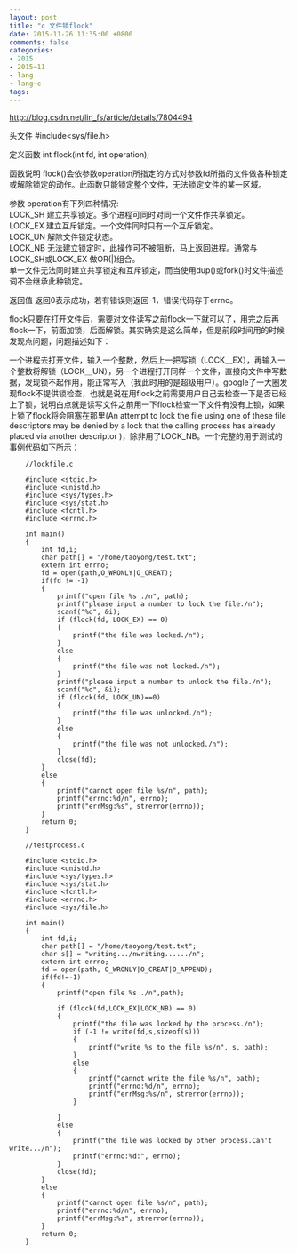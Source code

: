 ```yaml
---
layout: post
title: "c 文件锁flock"
date: 2015-11-26 11:35:00 +0800
comments: false
categories:
- 2015
- 2015~11
- lang
- lang~c
tags:
---
```

http://blog.csdn.net/lin_fs/article/details/7804494

头文件  #include<sys/file.h>

定义函数  int flock(int fd, int operation);

函数说明  flock()会依参数operation所指定的方式对参数fd所指的文件做各种锁定或解除锁定的动作。此函数只能锁定整个文件，无法锁定文件的某一区域。

参数  operation有下列四种情况:  
  LOCK_SH 建立共享锁定。多个进程可同时对同一个文件作共享锁定。  
  LOCK_EX 建立互斥锁定。一个文件同时只有一个互斥锁定。  
  LOCK_UN 解除文件锁定状态。  
  LOCK_NB 无法建立锁定时，此操作可不被阻断，马上返回进程。通常与LOCK_SH或LOCK_EX 做OR(|)组合。  
  单一文件无法同时建立共享锁定和互斥锁定，而当使用dup()或fork()时文件描述词不会继承此种锁定。  

返回值  返回0表示成功，若有错误则返回-1，错误代码存于errno。


flock只要在打开文件后，需要对文件读写之前flock一下就可以了，用完之后再flock一下，前面加锁，后面解锁。其实确实是这么简单，但是前段时间用的时候发现点问题，问题描述如下：

  一个进程去打开文件，输入一个整数，然后上一把写锁（LOCK＿EX），再输入一个整数将解锁（LOCK＿UN），另一个进程打开同样一个文件，直接向文件中写数据，发现锁不起作用，能正常写入（我此时用的是超级用户）。google了一大圈发现flock不提供锁检查，也就是说在用flock之前需要用户自己去检查一下是否已经上了锁，说明白点就是读写文件之前用一下flock检查一下文件有没有上锁，如果上锁了flock将会阻塞在那里(An attempt to lock the file using one of these file descriptors may be denied by a lock that the calling process has already placed via another descriptor )，除非用了LOCK_NB。一个完整的用于测试的事例代码如下所示：

```
	//lockfile.c

	#include <stdio.h>
	#include <unistd.h>
	#include <sys/types.h>
	#include <sys/stat.h>
	#include <fcntl.h>
	#include <errno.h>

	int main()
	{
		int fd,i;
		char path[] = "/home/taoyong/test.txt";
		extern int errno;
		fd = open(path,O_WRONLY|O_CREAT);
		if(fd != -1)
		{
			printf("open file %s ./n", path);
			printf("please input a number to lock the file./n");
			scanf("%d", &i);
			if (flock(fd, LOCK_EX) == 0)
			{
				printf("the file was locked./n");
			}
			else
			{
				printf("the file was not locked./n");
			}
			printf("please input a number to unlock the file./n");
			scanf("%d", &i);
			if (flock(fd, LOCK_UN)==0)
			{
				printf("the file was unlocked./n");
			}
			else
			{
				printf("the file was not unlocked./n");
			}
			close(fd);
		}
		else
		{
			printf("cannot open file %s/n", path);
			printf("errno:%d/n", errno);
			printf("errMsg:%s", strerror(errno));
		}
		return 0;
	}
```

```
	//testprocess.c

	#include <stdio.h>
	#include <unistd.h>
	#include <sys/types.h>
	#include <sys/stat.h>
	#include <fcntl.h>
	#include <errno.h>
	#include <sys/file.h>

	int main()
	{
		int fd,i;
		char path[] = "/home/taoyong/test.txt";
		char s[] = "writing.../nwriting....../n";
		extern int errno;
		fd = open(path, O_WRONLY|O_CREAT|O_APPEND);
		if(fd!=-1)
		{
			printf("open file %s ./n",path);

			if (flock(fd,LOCK_EX|LOCK_NB) == 0)
			{
			   	printf("the file was locked by the process./n");   
				if (-1 != write(fd,s,sizeof(s)))
				{
				   	printf("write %s to the file %s/n", s, path);
				}
				else
				{
				   	printf("cannot write the file %s/n", path);
				   	printf("errno:%d/n", errno);
				   	printf("errMsg:%s/n", strerror(errno));
				}       
				   
			}
			else
			{
			   	printf("the file was locked by other process.Can't write.../n");
				printf("errno:%d:", errno);
			}
			close(fd);
		}
		else
		{
		 	printf("cannot open file %s/n", path);
		   	printf("errno:%d/n", errno);
		   	printf("errMsg:%s", strerror(errno));
		}
		return 0;
	}
```

